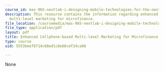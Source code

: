 ```yaml
---
course_id: mas-965-nextlab-i-designing-mobile-technologies-for-the-next-billion-users-fall-2008
description: This resource contains the information regarding enhanced cellphone-based
  multi-level marketing for microfinance.
file_location: /coursemedia/mas-965-nextlab-i-designing-mobile-technologies-for-the-next-billion-users-fall-2008/5553beef8714c68ed1c8e66cef24ca08_MITMAS_965F08_money_m1.pdf
file_type: application/pdf
layout: pdf
title: Enhanced Cellphone-based Multi-level Marketing for Microfinance
type: course
uid: 5553beef8714c68ed1c8e66cef24ca08

---
```

None